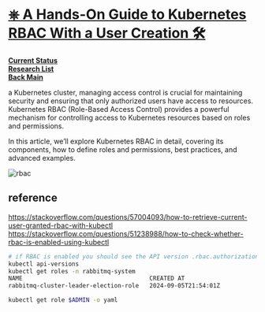 # **[⎈ A Hands-On Guide to Kubernetes RBAC With a User Creation 🛠️](https://medium.com/@muppedaanvesh/a-hand-on-guide-to-kubernetes-rbac-with-a-user-creation-%EF%B8%8F-1ad9aa3cafb1)**

**[Current Status](../../../../../../development/status/weekly/current_status.md)**\
**[Research List](../../../../../research_list.md)**\
**[Back Main](../../../../../../README.md)**

a Kubernetes cluster, managing access control is crucial for maintaining security and ensuring that only authorized users have access to resources. Kubernetes RBAC (Role-Based Access Control) provides a powerful mechanism for controlling access to Kubernetes resources based on roles and permissions.

In this article, we’ll explore Kubernetes RBAC in detail, covering its components, how to define roles and permissions, best practices, and advanced examples.

![rbac](https://miro.medium.com/v2/resize:fit:720/format:webp/1*9Mu6GHHpxX4KgA9vdaTXKQ.gif)

## reference

<https://stackoverflow.com/questions/57004093/how-to-retrieve-current-user-granted-rbac-with-kubectl>
<https://stackoverflow.com/questions/51238988/how-to-check-whether-rbac-is-enabled-using-kubectl>

```bash
# if RBAC is enabled you should see the API version .rbac.authorization.k8s.io/v1.
kubectl api-versions
kubectl get roles -n rabbitmq-system
NAME                                    CREATED AT
rabbitmq-cluster-leader-election-role   2024-09-05T21:54:01Z

kubectl get role $ADMIN -o yaml
```
